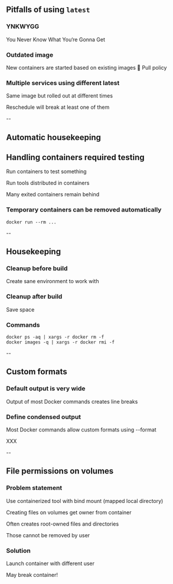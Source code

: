 ## Pitfalls of using `latest`

### YNKWYGG

You Never Know What You‘re Gonna Get

### Outdated image

New containers are started based on existing images  Pull policy

### Multiple services using different latest

Same image but rolled out at different times

Reschedule will break at least one of them

--

## Automatic housekeeping

## Handling containers required testing

Run containers to test something

Run tools distributed in containers

Many exited containers remain behind

### Temporary containers can be removed automatically

```
docker run --rm ...
```

--

## Housekeeping

### Cleanup before build

Create sane environment to work with

### Cleanup after build

Save space

### Commands

```
docker ps -aq | xargs -r docker rm -f
docker images -q | xargs -r docker rmi -f
```

--

## Custom formats

### Default output is very wide

Output of most Docker commands creates line breaks

### Define condensed output

Most Docker commands allow custom formats using --format

XXX

--

## File permissions on volumes

### Problem statement

Use containerized tool with bind mount (mapped local directory)

Creating files on volumes get owner from container

Often creates root-owned files and directories

Those cannot be removed by user

### Solution

Launch container with different user

May break container!